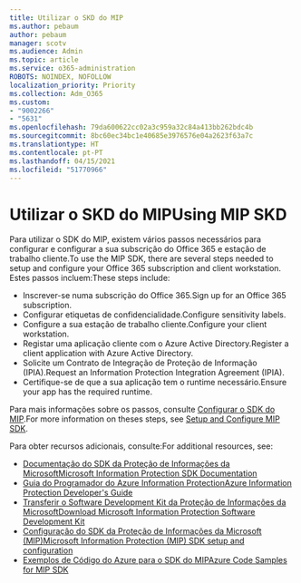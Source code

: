```yaml
---
title: Utilizar o SKD do MIP
ms.author: pebaum
author: pebaum
manager: scotv
ms.audience: Admin
ms.topic: article
ms.service: o365-administration
ROBOTS: NOINDEX, NOFOLLOW
localization_priority: Priority
ms.collection: Adm_O365
ms.custom:
- "9002266"
- "5631"
ms.openlocfilehash: 79da600622cc02a3c959a32c84a413bb262bdc4b
ms.sourcegitcommit: 8bc60ec34bc1e40685e3976576e04a2623f63a7c
ms.translationtype: HT
ms.contentlocale: pt-PT
ms.lasthandoff: 04/15/2021
ms.locfileid: "51770966"
---
```

# <a name="using-mip-skd"></a><span data-ttu-id="2bf79-102">Utilizar o SKD do MIP</span><span class="sxs-lookup"><span data-stu-id="2bf79-102">Using MIP SKD</span></span>

<span data-ttu-id="2bf79-103">Para utilizar o SDK do MIP, existem vários passos necessários para configurar e configurar a sua subscrição do Office 365 e estação de trabalho cliente.</span><span class="sxs-lookup"><span data-stu-id="2bf79-103">To use the MIP SDK, there are several steps needed to setup and configure your Office 365 subscription and client workstation.</span></span> <span data-ttu-id="2bf79-104">Estes passos incluem:</span><span class="sxs-lookup"><span data-stu-id="2bf79-104">These steps include:</span></span>

- <span data-ttu-id="2bf79-105">Inscrever-se numa subscrição do Office 365.</span><span class="sxs-lookup"><span data-stu-id="2bf79-105">Sign up for an Office 365 subscription.</span></span>
- <span data-ttu-id="2bf79-106">Configurar etiquetas de confidencialidade.</span><span class="sxs-lookup"><span data-stu-id="2bf79-106">Configure sensitivity labels.</span></span>
- <span data-ttu-id="2bf79-107">Configure a sua estação de trabalho cliente.</span><span class="sxs-lookup"><span data-stu-id="2bf79-107">Configure your client workstation.</span></span>
- <span data-ttu-id="2bf79-108">Registar uma aplicação cliente com o Azure Active Directory.</span><span class="sxs-lookup"><span data-stu-id="2bf79-108">Register a client application with Azure Active Directory.</span></span>
- <span data-ttu-id="2bf79-109">Solicite um Contrato de Integração de Proteção de Informação (IPIA).</span><span class="sxs-lookup"><span data-stu-id="2bf79-109">Request an Information Protection Integration Agreement (IPIA).</span></span>
- <span data-ttu-id="2bf79-110">Certifique-se de que a sua aplicação tem o runtime necessário.</span><span class="sxs-lookup"><span data-stu-id="2bf79-110">Ensure your app has the required runtime.</span></span>

<span data-ttu-id="2bf79-111">Para mais informações sobre os passos, consulte [Configurar o SDK do MIP](https://docs.microsoft.com/information-protection/develop/setup-configure-mip).</span><span class="sxs-lookup"><span data-stu-id="2bf79-111">For more information on theses steps, see [Setup and Configure MIP SDK](https://docs.microsoft.com/information-protection/develop/setup-configure-mip).</span></span>

<span data-ttu-id="2bf79-112">Para obter recursos adicionais, consulte:</span><span class="sxs-lookup"><span data-stu-id="2bf79-112">For additional resources, see:</span></span>

- [<span data-ttu-id="2bf79-113">Documentação do SDK da Proteção de Informações da Microsoft</span><span class="sxs-lookup"><span data-stu-id="2bf79-113">Microsoft Information Protection SDK Documentation</span></span>](https://docs.microsoft.com/information-protection/develop/)
- [<span data-ttu-id="2bf79-114">Guia do Programador do Azure Information Protection</span><span class="sxs-lookup"><span data-stu-id="2bf79-114">Azure Information Protection Developer's Guide</span></span>](https://docs.microsoft.com/azure/information-protection/develop/developers-guide)
- [<span data-ttu-id="2bf79-115">Transferir o Software Development Kit da Proteção de Informações da Microsoft</span><span class="sxs-lookup"><span data-stu-id="2bf79-115">Download Microsoft Information Protection Software Development Kit</span></span>](https://www.microsoft.com/download/details.aspx?id=57392)
- [<span data-ttu-id="2bf79-116">Configuração do SDK da Proteção de Informações da Microsoft (MIP)</span><span class="sxs-lookup"><span data-stu-id="2bf79-116">Microsoft Information Protection (MIP) SDK setup and configuration</span></span>](https://docs.microsoft.com/information-protection/develop/setup-configure-mip)
- [<span data-ttu-id="2bf79-117">Exemplos de Código do Azure para o SDK do MIP</span><span class="sxs-lookup"><span data-stu-id="2bf79-117">Azure Code Samples for MIP SDK</span></span>](https://azure.microsoft.com/resources/samples/?sort=0&term=mipsdk)
